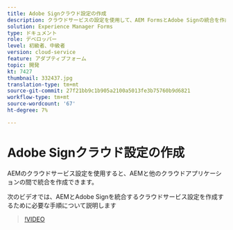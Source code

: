 ```yaml
---
title: Adobe Signクラウド設定の作成
description: クラウドサービスの設定を使用して、AEM FormsとAdobe Signの統合を作成します。
solution: Experience Manager Forms
type: ドキュメント
role: デベロッパー
level: 初級者、中級者
version: cloud-service
feature: アダプティブフォーム
topic: 開発
kt: 7427
thumbnail: 332437.jpg
translation-type: tm+mt
source-git-commit: 27f21bb9c1b905a2100a5013fe3b75760b9d6821
workflow-type: tm+mt
source-wordcount: '67'
ht-degree: 7%

---
```


# Adobe Signクラウド設定の作成

AEMのクラウドサービス設定を使用すると、AEMと他のクラウドアプリケーションの間で統合を作成できます。

次のビデオでは、AEMとAdobe Signを統合するクラウドサービス設定を作成するために必要な手順について説明します

>[!VIDEO](https://video.tv.adobe.com/v/332437?quality=12&learn=on)

